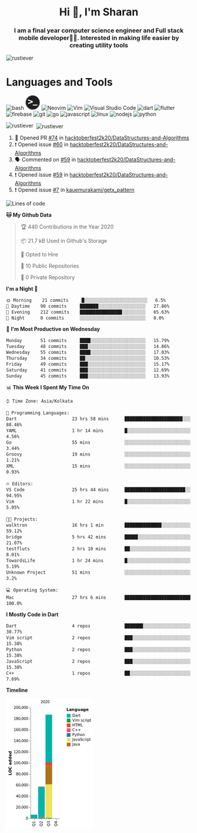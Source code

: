 <h1 align="center">Hi 👋, I'm Sharan</h1>
<h3 align="center">I am a final year computer science engineer and Full stack mobile developer👨‍💻. Interested in making life easier by creating utility tools</h3>


<p align="left"> <img src="https://komarev.com/ghpvc/?username=rustiever" alt="rustiever" /> </p>

<!-- * 🔭 I’m currently working on [Bridge](https://github.com/rustiever/bridge)

* 🌱 I’m currently learning **Flutter, Golang**

* 📫 How to reach me **sharanneeded@gmail.com**

* ⚡ Available for Freelance projects/internship opportunities. -->

# Languages and Tools

<p align="left">

  <img src="https://www.vectorlogo.zone/logos/gnu_bash/gnu_bash-icon.svg" alt="bash" width="40" height="40"/>

  <img src="https://raw.githubusercontent.com/github/explore/d92924b1d925bb134e308bd29c9de6c302ed3beb/topics/terminal/terminal.png" alt="Terminal" width="40" height="40"/> 

  <img src="https://www.vectorlogo.zone/logos/neovimio/neovimio-icon.svg" alt="Neovim" width="40" height="40"/> 
  
  <img src="https://www.vectorlogo.zone/logos/vim/vim-icon.svg" alt="Vim" width="40" height="40"/> 

  <img src="https://www.vectorlogo.zone/logos/visualstudio_code/visualstudio_code-icon.svg" alt="Visual Studio Code" width="40" height="40"/> 

  <img src="https://www.vectorlogo.zone/logos/dartlang/dartlang-icon.svg" alt="dart" width="40" height="40"/>

  <img src="https://www.vectorlogo.zone/logos/flutterio/flutterio-icon.svg" alt="flutter" width="40" height="40"/> 
  
  <img src="https://www.vectorlogo.zone/logos/firebase/firebase-icon.svg" alt="firebase" width="40" height="40"/>

  <img src="https://www.vectorlogo.zone/logos/git-scm/git-scm-icon.svg" alt="git" width="40" height="40"/> 

  <img src="https://devicons.github.io/devicon/devicon.git/icons/go/go-original.svg" alt="go" width="40" height="40"/>

  <img src="https://devicons.github.io/devicon/devicon.git/icons/javascript/javascript-original.svg" alt="javascript" width="40" height="40"/>
  
  <img src="https://devicons.github.io/devicon/devicon.git/icons/linux/linux-original.svg" alt="linux" width="40" height="40"/> 

  <img src="https://devicons.github.io/devicon/devicon.git/icons/nodejs/nodejs-original-wordmark.svg" alt="nodejs" width="40" height="40"/>

  <img src="https://devicons.github.io/devicon/devicon.git/icons/python/python-original.svg" alt="python" width="40" height="40"/>
  </p>
  <p> <img align="left" src="https://github-readme-stats.vercel.app/api/top-langs/?username=rustiever&layout=compact&hide=html" alt="rustiever" /></p>

  <p>&nbsp; <img align="center" src="https://github-readme-stats.vercel.app/api?username=rustiever&show_icons=true" alt="rustiever" /></p>

<!--START_SECTION:activity-->
1. 💪 Opened PR [#74](https://github.com/hacktoberfest2k20/DataStructures-and-Algorithms/pull/74) in [hacktoberfest2k20/DataStructures-and-Algorithms](https://github.com/hacktoberfest2k20/DataStructures-and-Algorithms)
2. ❗️ Opened issue [#60](https://github.com/hacktoberfest2k20/DataStructures-and-Algorithms/issues/60) in [hacktoberfest2k20/DataStructures-and-Algorithms](https://github.com/hacktoberfest2k20/DataStructures-and-Algorithms)
3. 🗣 Commented on [#59](https://github.com/hacktoberfest2k20/DataStructures-and-Algorithms/issues/59) in [hacktoberfest2k20/DataStructures-and-Algorithms](https://github.com/hacktoberfest2k20/DataStructures-and-Algorithms)
4. ❗️ Opened issue [#59](https://github.com/hacktoberfest2k20/DataStructures-and-Algorithms/issues/59) in [hacktoberfest2k20/DataStructures-and-Algorithms](https://github.com/hacktoberfest2k20/DataStructures-and-Algorithms)
5. ❗️ Opened issue [#7](https://github.com/kauemurakami/getx_pattern/issues/7) in [kauemurakami/getx_pattern](https://github.com/kauemurakami/getx_pattern)
<!--END_SECTION:activity-->

<!--START_SECTION:waka-->
![Lines of code](https://img.shields.io/badge/From%20Hello%20World%20I%27ve%20Written-6.7%20million%20lines%20of%20code-blue)

**🐱 My Github Data** 

> 🏆 440 Contributions in the Year 2020
 > 
> 📦 21.7 kB Used in Github's Storage 
 > 
> 💼 Opted to Hire
 > 
> 📜 10 Public Repositories
 > 
> 🔑 0 Private Repository 
 > 
**I'm a Night 🦉** 

```text
🌞 Morning    21 commits     █░░░░░░░░░░░░░░░░░░░░░░░░   6.5% 
🌆 Daytime    90 commits     ███████░░░░░░░░░░░░░░░░░░   27.86% 
🌃 Evening    212 commits    ████████████████░░░░░░░░░   65.63% 
🌙 Night      0 commits      ░░░░░░░░░░░░░░░░░░░░░░░░░   0.0%

```
📅 **I'm Most Productive on Wednesday** 

```text
Monday       51 commits     ████░░░░░░░░░░░░░░░░░░░░░   15.79% 
Tuesday      48 commits     ███░░░░░░░░░░░░░░░░░░░░░░   14.86% 
Wednesday    55 commits     ████░░░░░░░░░░░░░░░░░░░░░   17.03% 
Thursday     34 commits     ██░░░░░░░░░░░░░░░░░░░░░░░   10.53% 
Friday       49 commits     ███░░░░░░░░░░░░░░░░░░░░░░   15.17% 
Saturday     41 commits     ███░░░░░░░░░░░░░░░░░░░░░░   12.69% 
Sunday       45 commits     ███░░░░░░░░░░░░░░░░░░░░░░   13.93%

```


📊 **This Week I Spent My Time On** 

```text
⌚︎ Time Zone: Asia/Kolkata

💬 Programming Languages: 
Dart                     23 hrs 58 mins      ██████████████████████░░░   88.46% 
YAML                     1 hr 14 mins        █░░░░░░░░░░░░░░░░░░░░░░░░   4.56% 
Go                       55 mins             ░░░░░░░░░░░░░░░░░░░░░░░░░   3.44% 
Groovy                   19 mins             ░░░░░░░░░░░░░░░░░░░░░░░░░   1.21% 
XML                      15 mins             ░░░░░░░░░░░░░░░░░░░░░░░░░   0.93%

🔥 Editors: 
VS Code                  25 hrs 44 mins      ███████████████████████░░   94.95% 
Vim                      1 hr 22 mins        █░░░░░░░░░░░░░░░░░░░░░░░░   5.05%

🐱‍💻 Projects: 
walktron                 16 hrs 1 min        ██████████████░░░░░░░░░░░   59.12% 
bridge                   5 hrs 42 mins       █████░░░░░░░░░░░░░░░░░░░░   21.07% 
testfluts                2 hrs 10 mins       ██░░░░░░░░░░░░░░░░░░░░░░░   8.01% 
TowardsLife              1 hr 24 mins        █░░░░░░░░░░░░░░░░░░░░░░░░   5.19% 
Unknown Project          51 mins             ░░░░░░░░░░░░░░░░░░░░░░░░░   3.2%

💻 Operating System: 
Mac                      27 hrs 6 mins       █████████████████████████   100.0%

```

**I Mostly Code in Dart** 

```text
Dart                     4 repos             ███████░░░░░░░░░░░░░░░░░░   30.77% 
Vim script               2 repos             ███░░░░░░░░░░░░░░░░░░░░░░   15.38% 
Python                   2 repos             ███░░░░░░░░░░░░░░░░░░░░░░   15.38% 
JavaScript               2 repos             ███░░░░░░░░░░░░░░░░░░░░░░   15.38% 
C++                      1 repos             ██░░░░░░░░░░░░░░░░░░░░░░░   7.69%

```


**Timeline**

![Chart not found](https://github.com/rustiever/rustiever/blob/master/charts/bar_graph.png) 


<!--END_SECTION:waka-->